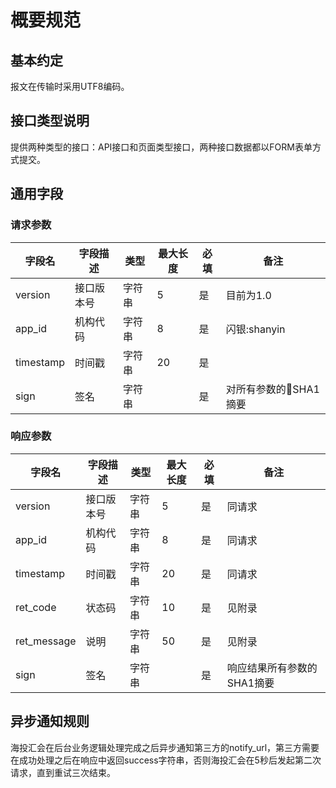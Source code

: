# 概要规范

## 基本约定

报文在传输时采用UTF8编码。

## 接口类型说明

提供两种类型的接口：API接口和页面类型接口，两种接口数据都以FORM表单方式提交。

## 通用字段

### 请求参数

| 字段名 | 字段描述 | 类型 | 最大长度 | 必填 | 备注 |
| -------- | -------- | -------- | -------- | -------- | -------- |
| version | 接口版本号 | 字符串 | 5| 是 | 目前为1.0 |
| app_id | 机构代码| 字符串 | 8 | 是 | 闪银:shanyin |
| timestamp | 时间戳 | 字符串 | 20 | 是 | |
| sign | 签名 | 字符串 | | 是 | 对所有参数的SHA1摘要 |

### 响应参数

| 字段名 | 字段描述 | 类型 | 最大长度 | 必填 | 备注 |
| -------- | -------- | -------- | -------- | -------- | -------- |
| version | 接口版本号 | 字符串 | 5| 是 | 同请求 |
| app_id | 机构代码| 字符串 | 8 | 是 | 同请求 |
| timestamp | 时间戳 | 字符串 | 20 | 是 | 同请求 |
| ret_code | 状态码 | 字符串 | 10 | 是 | 见附录 |
| ret_message | 说明 | 字符串 | 50 | 是 | 见附录 |
| sign | 签名 | 字符串 | | 是 | 响应结果所有参数的SHA1摘要 |

## 异步通知规则

海投汇会在后台业务逻辑处理完成之后异步通知第三方的notify_url，第三方需要在成功处理之后在响应中返回success字符串，否则海投汇会在5秒后发起第二次请求，直到重试三次结束。
